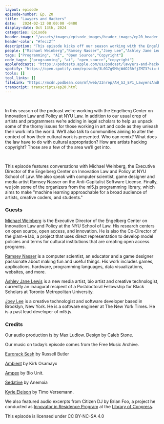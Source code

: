 ```yaml
---
layout: episode
episode-number: Ep. 20
title: "Lawyers and Hackers"
date:   2024-02-12 08:00:00 -0400
display-date: Oct 13th, 2024
categories: Episode
header-image: "/assets/images/episode_images/header_images/ep20_header.png"
header-color: "#fecc2f"
description: "This episode kicks off our season working with the Engelberg Center on Innovation Law & Policy. We talk about copyright and its limits; licenses and ethical open source; and the infamous monkey selfie legal case."
people: ["Michael Weinberg","Ramsey Nasser","Joey Lee","Ashley Jane Lewis"]
tags: ["Programming", "AI", "Open Source","Copyright"]
code_tags: ["programming", "ai", "open_source","copyright"]
applePodcasts: "https://podcasts.apple.com/us/podcast/lawyers-and-hackers/id1536778522?i=1000645137431"
spotify: "https://open.spotify.com/episode/3L0G7g9MhjWdO2BhfjZMZ3?si=-QrnZVAmTAakyFsX34lCiw"
tools: []
tool_links: []
fileLink: "https://mcdn.podbean.com/mf/web/33nrep/AH_S3_EP1_LawyersAndHackers_118af7js.mp3"
transcript: transcripts/ep20.html
---
```


<br>

In this season of the podcast we’re working with the Engelberg Center on Innovation Law and Policy at NYU Law. In addition to our usual crop of artists and programmers we’re adding in legal scholars to help us unpack some of the thorny issues for those working in art and code as they unleash their work into the world. We’ll also talk to communities aiming to alter the context of how their cultural work is presented. Who can remix? What does the law have to do with cultural appropriation? How are artists hacking copyright? Those are a few of the area we’ll get into. 


<br>

This episode features conversations with Michael Weinberg, the Executive Director of the Engelberg Center on Innovation Law and Policy at NYU School of Law. We also speak with computer scientist, game designer and media artist Ramsey Nasser on the Anti-Capitalist Software License. Finally, we join some of the organizers from the ml5.js programming library, which aims to make "machine learning approachable for a broad audience of artists, creative coders, and students."

### Guests

[Michael Weinberg](https://www.nyuengelberg.org/our-people/michael-weinberg/) is the Executive Director of the Engelberg Center on Innovation Law and Policy at the NYU School of Law. His research centers on open source, open access, and innovation. He is also the Co-Director of the glam-e lab, a project that uses direct representation to develop model policies and terms for cultural institutions that are creating open access programs.

<a href="https://nas.sr/" class="nameTag">Ramsey Nasser</a> is a computer scientist, an educator and a game designer passionate about making fun and useful things. His work includes games, applications, hardware, programming languages, data visualizations, websites, and more.

[Ashley Jane Lewis](https://ashleyjanelewis.com/) is a new media artist, bio artist and creative technologist, currently an inaugural recipent of a Postdoctoral Fellowship for Black Scholars at Toronto Metropolitan University.

[Joey Lee](https://jk-lee.com/) is a creative technologist and software developer based in Brooklyn, New York. He is a software engineer at The New York Times. He is a past lead developer of ml5.js.

### Credits

Our audio production is by Max Ludlow. Design by Caleb Stone.  

Our music on today’s episode comes from the Free Music Archive.

[Eurorack Sesh](https://freemusicarchive.org/music/Russell_E_L_Butler/Constructions/Russell_E_L_Butler_-_Constructions_-_06_RELB_Eurorack_Sesh_6_20_14tapebounce) by Russell Butler

[Ambient](https://freemusicarchive.org/music/kirk-osamayo/) by Kirk Osamayo

[Ampex](https://freemusicarchive.org/music/Bio_Unit/ampex/ampex/) by Bio Unit.

[Sedative](https://freemusicarchive.org/music/anemoia/sedative/sedative/) by Anemoia

[Kyrie Eleison](https://freemusicarchive.org/music/timoversemann/electronic-church-instrumentals/kyrie-eleison-1) by Timo Versemann.

We also featured audio excerpts from Citizen DJ by Brian Foo, a project he conducted as [Innovator in Residence Program](https://labs.loc.gov/about/opportunities/innovator-in-residence-program) at the [Library of Congress](https://www.loc.gov/).

This episode is licensed under CC BY-NC-SA 4.0 
